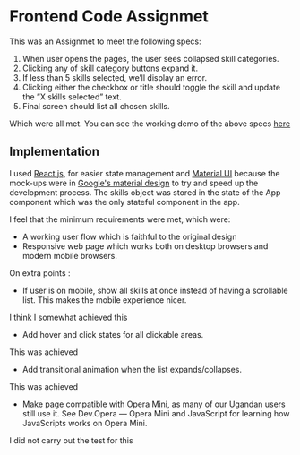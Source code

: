 # Frontend Code Assignmet

This was an Assignmet to meet the following specs:

1. When user opens the pages, the user sees collapsed skill categories.
2. Clicking any of skill category buttons expand it.
3. If less than 5 skills selected, we’ll display an error.
4. Clicking either the checkbox or title should toggle the skill and update the ”X skills selected” text.
5. Final screen should list all chosen skills.

Which were all met. You can see the working demo of the above specs [here](https://skillselection.herokuapp.com/)

## Implementation

I used [React.js](https://reactjs.org/), for easier state management and [Material UI](https://material-ui.com/) because the mock-ups were
in [Google's material design](https://material.io/) to try and speed up the development process. The skills object was stored in the state
of the App component which was the only stateful component in the app.

I feel that the minimum requirements were met, which were:

* A working user flow which is faithful to the original design
* Responsive web page which works both on desktop browsers and modern mobile browsers.

On extra points :

* If user is on mobile, show all skills at once instead of having a scrollable list. This makes the mobile experience nicer.

I think I somewhat achieved this

* Add hover and click states for all clickable areas.

This was achieved

* Add transitional animation when the list expands/collapses.

This was achieved

* Make page compatible with Opera Mini, as many of our Ugandan users still use it. See Dev.Opera — Opera Mini and JavaScript for learning how JavaScripts works on Opera Mini.

I did not carry out the test for this
